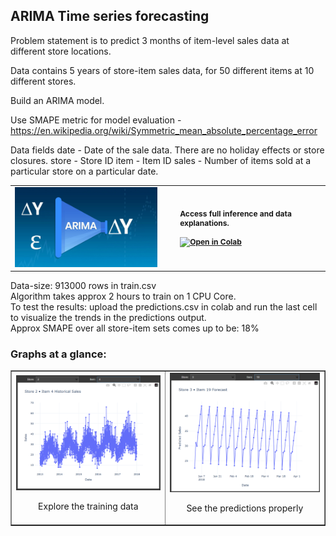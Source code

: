 ## ARIMA Time series forecasting

Problem statement is to predict 3 months of item-level sales data at different store locations. 

Data contains 5 years of store-item sales data, for 50 different items at 10 different stores.

Build an ARIMA model.

Use SMAPE metric for model evaluation - https://en.wikipedia.org/wiki/Symmetric_mean_absolute_percentage_error

Data fields
date - Date of the sale data. There are no holiday effects or store closures.
store - Store ID
item - Item ID
sales - Number of items sold at a particular store on a particular date.

<div align="center">
<table border="0" cellspacing="0" cellpadding="0">
    <tr>
      <td style="padding-right: 30px;">
        <img src="assets/arimalogo.jpg" alt="Logo" width="280"/>
      </td>
      <td style="vertical-align: middle; font-size: 12px; font-weight: bold;">
        Access full inference and data explanations.<br><br>
        <a href="https://colab.research.google.com/drive/1bV5xsfM5UXhRlRGmRN-Mrz47wY-sF1R2?usp=sharing">
          <img src="https://colab.research.google.com/assets/colab-badge.svg" alt="Open in Colab"/>
        </a>
      </td>
    </tr>
</table>
</div>

Data-size: 913000 rows in train.csv<br/>
Algorithm takes approx 2 hours to train on 1 CPU Core.<br/>
To test the results: upload the predictions.csv in colab and run the last cell to visualize the trends in the predictions output.<br/>
Approx SMAPE over all store-item sets comes up to be: 18%

### Graphs at a glance: 

<div align="center">
<table border="1" cellspacing="15" cellpadding="15">
  <tr>
    <td align="center">
      <img src="assets/train.png" alt="train" width="350"/><br>
      <p>Explore the training data</p>
    </td>
    <td align="center">
      <img src="assets/predict.png" alt="predict" width="350"/><br>
      <p>See the predictions properly</p>
    </td>
  </tr>
  </table>
  </div>
